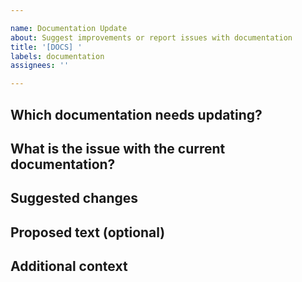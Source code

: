 ```yaml
---

name: Documentation Update
about: Suggest improvements or report issues with documentation
title: '[DOCS] '
labels: documentation
assignees: ''

---
```


## Which documentation needs updating?

<!-- Specify the location of the documentation (URL, file path, etc.) -->

## What is the issue with the current documentation?

<!-- Is it missing, unclear, incorrect, outdated, etc.? -->

## Suggested changes

<!-- Describe what changes are needed and why -->

## Proposed text (optional)

<!-- If you have specific wording to suggest, include it here -->

## Additional context

<!-- Add any other context or screenshots about the documentation request here -->
